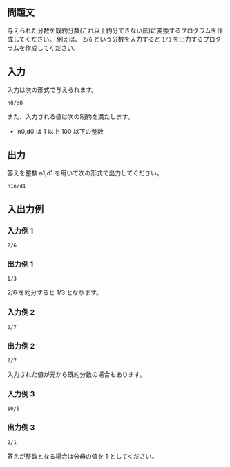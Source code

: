 ## 問題文

与えられた分数を既約分数(これ以上約分できない形)に変換するプログラムを作成してください。 例えば、 `2/6` という分数を入力すると `1/3` を出力するプログラムを作成してください。

## 入力

入力は次の形式で与えられます。

```text
n0​/d0
```

また、入力される値は次の制約を満たします。

- n0​,d0​ は 1 以上 100 以下の整数

## 出力

答えを整数 n1​,d1​ を用いて次の形式で出力してください。

```text
n1n/d1​
```

## 入出力例

### 入力例 1

```text
2/6
```

### 出力例 1

```text
1/3
```

2/6 を約分すると 1/3 となります。

### 入力例 2

```text
2/7
```

### 出力例 2

```text
2/7
```

入力された値が元から既約分数の場合もあります。

### 入力例 3

```text
10/5
```

### 出力例 3

```text
2/1
```

答えが整数となる場合は分母の値を 1 としてください。
